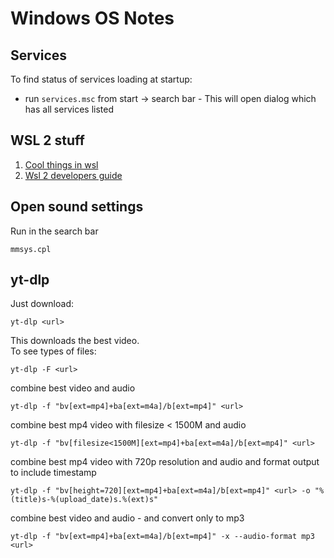 # Windows OS Notes

## Services
To find status of services loading at startup:
- run `services.msc` from start -> search bar - This will open dialog which has all services listed
## WSL 2 stuff
1. [Cool things in wsl](https://www.hanselman.com/blog/CoolWSLWindowsSubsystemForLinuxTipsAndTricksYouOrIDidntKnowWerePossible.aspx)
2. [Wsl 2 developers guide](https://www.sitepoint.com/wsl2-windows-terminal/)

## Open sound settings
Run in the search bar
```
mmsys.cpl
```

## yt-dlp
Just download:
```
yt-dlp <url>
```
This downloads the best video.  
To see types of files:
```
yt-dlp -F <url>
```
combine best video and audio
```
yt-dlp -f "bv[ext=mp4]+ba[ext=m4a]/b[ext=mp4]" <url>
```
combine best mp4 video with filesize < 1500M and audio
```
yt-dlp -f "bv[filesize<1500M][ext=mp4]+ba[ext=m4a]/b[ext=mp4]" <url>
```
combine best mp4 video with 720p resolution and audio and format output to include timestamp
```
yt-dlp -f "bv[height=720][ext=mp4]+ba[ext=m4a]/b[ext=mp4]" <url> -o "%(title)s-%(upload_date)s.%(ext)s"
```

combine best video and audio - and convert only to mp3
```
yt-dlp -f "bv[ext=mp4]+ba[ext=m4a]/b[ext=mp4]" -x --audio-format mp3 <url>
```
